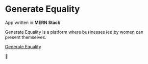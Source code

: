 # Generate Equality

App written in **MERN Stack**

Generate Equality is a platform where businesses led by women can present themselves.

[Generate Equality](https://generate-equality.herokuapp.com/)

:purple_heart:
